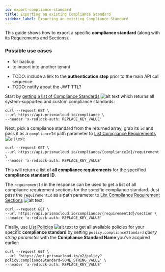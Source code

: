 ```yaml
---
id: export-compliance-standard
title: Exporting an existing Compliance Standard
sidebar_label: Exporting an existing Compliance Standard
---
```


This guide shows how to export a specific **compliance standard** (along with its Requirements and Sections).

### Possible use cases
 - for backup
 - to import into another tenant

* TODO: include a link to the **authentication step** prior to the main API call sequence
* TODO: notify about the JWT TTL?

Start by [getting a list of Compliance Standards](/cspm/api/get-all-standards/) ![alt text](/icons/api-icon-pan-dev.svg) which returns all system-supported and custom compliance standards:

```
curl --request GET \
--url https://api.prismacloud.io/compliance \
--header 'x-redlock-auth: REPLACE_KEY_VALUE'
```

Next, pick a compliance standard from the returned array, grab its `id` and pass it as a `complianceId` path parameter to [List Compliance Requirements](/cspm/api/get-requirements/) ![alt text](/icons/api-icon-pan-dev.svg):

```
curl --request GET \
--url https://api.prismacloud.io/compliance/{complianceId}/requirement \
--header 'x-redlock-auth: REPLACE_KEY_VALUE'
```

This will return a list of **all compliance requirements** for the specified **compliance standard ID**.

The `requirementId` in the response can be used to get a list of all compliance requirement sections for the specific compliance standard. Just pass the `requirementId` as a path parameter to [List Compliance Requirement Sections](/cspm/api/get-sections/) ![alt text](/icons/api-icon-pan-dev.svg):

```
curl --request GET \
--url https://api.prismacloud.io/compliance/{requirementId}/section \
--header 'x-redlock-auth: REPLACE_KEY_VALUE'
```

Finally, use [List Policies](/cspm/api/get-policies-v-2/) ![alt text](/icons/api-icon-pan-dev.svg) to get all available policies for your specific **compliance standard** by setting `policy.complianceStandard` *query string parameter* with the **Compliance Standard Name** you've acquired earlier:

```
curl --request GET \
--url 'https://api.prismacloud.io/v2/policy?policy.complianceStandard=SOME_STRING_VALUE' \
--header 'x-redlock-auth: REPLACE_KEY_VALUE'
```



